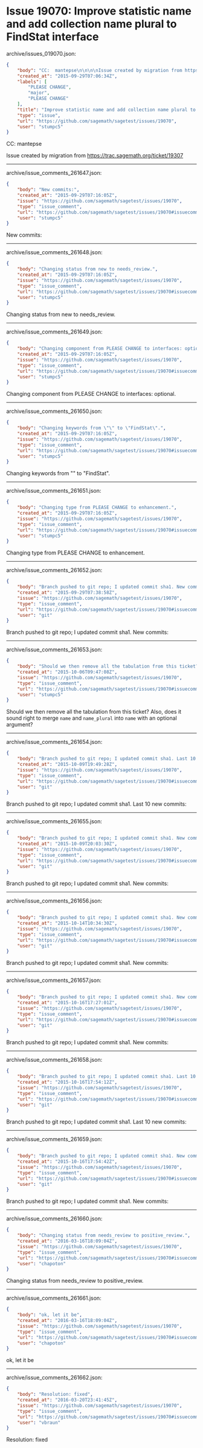 # Issue 19070: Improve statistic name and add collection name plural to FindStat interface

archive/issues_019070.json:
```json
{
    "body": "CC:  mantepse\n\n\n\nIssue created by migration from https://trac.sagemath.org/ticket/19307\n\n",
    "created_at": "2015-09-29T07:06:34Z",
    "labels": [
        "PLEASE CHANGE",
        "major",
        "PLEASE CHANGE"
    ],
    "title": "Improve statistic name and add collection name plural to FindStat interface",
    "type": "issue",
    "url": "https://github.com/sagemath/sagetest/issues/19070",
    "user": "stumpc5"
}
```
CC:  mantepse



Issue created by migration from https://trac.sagemath.org/ticket/19307





---

archive/issue_comments_261647.json:
```json
{
    "body": "New commits:",
    "created_at": "2015-09-29T07:16:05Z",
    "issue": "https://github.com/sagemath/sagetest/issues/19070",
    "type": "issue_comment",
    "url": "https://github.com/sagemath/sagetest/issues/19070#issuecomment-261647",
    "user": "stumpc5"
}
```

New commits:



---

archive/issue_comments_261648.json:
```json
{
    "body": "Changing status from new to needs_review.",
    "created_at": "2015-09-29T07:16:05Z",
    "issue": "https://github.com/sagemath/sagetest/issues/19070",
    "type": "issue_comment",
    "url": "https://github.com/sagemath/sagetest/issues/19070#issuecomment-261648",
    "user": "stumpc5"
}
```

Changing status from new to needs_review.



---

archive/issue_comments_261649.json:
```json
{
    "body": "Changing component from PLEASE CHANGE to interfaces: optional.",
    "created_at": "2015-09-29T07:16:05Z",
    "issue": "https://github.com/sagemath/sagetest/issues/19070",
    "type": "issue_comment",
    "url": "https://github.com/sagemath/sagetest/issues/19070#issuecomment-261649",
    "user": "stumpc5"
}
```

Changing component from PLEASE CHANGE to interfaces: optional.



---

archive/issue_comments_261650.json:
```json
{
    "body": "Changing keywords from \"\" to \"FindStat\".",
    "created_at": "2015-09-29T07:16:05Z",
    "issue": "https://github.com/sagemath/sagetest/issues/19070",
    "type": "issue_comment",
    "url": "https://github.com/sagemath/sagetest/issues/19070#issuecomment-261650",
    "user": "stumpc5"
}
```

Changing keywords from "" to "FindStat".



---

archive/issue_comments_261651.json:
```json
{
    "body": "Changing type from PLEASE CHANGE to enhancement.",
    "created_at": "2015-09-29T07:16:05Z",
    "issue": "https://github.com/sagemath/sagetest/issues/19070",
    "type": "issue_comment",
    "url": "https://github.com/sagemath/sagetest/issues/19070#issuecomment-261651",
    "user": "stumpc5"
}
```

Changing type from PLEASE CHANGE to enhancement.



---

archive/issue_comments_261652.json:
```json
{
    "body": "Branch pushed to git repo; I updated commit sha1. New commits:",
    "created_at": "2015-09-29T07:38:58Z",
    "issue": "https://github.com/sagemath/sagetest/issues/19070",
    "type": "issue_comment",
    "url": "https://github.com/sagemath/sagetest/issues/19070#issuecomment-261652",
    "user": "git"
}
```

Branch pushed to git repo; I updated commit sha1. New commits:



---

archive/issue_comments_261653.json:
```json
{
    "body": "Should we then remove all the tabulation from this ticket? Also, does it sound right to merge `name` and `name_plural` into `name` with an optional argument?",
    "created_at": "2015-10-06T09:47:08Z",
    "issue": "https://github.com/sagemath/sagetest/issues/19070",
    "type": "issue_comment",
    "url": "https://github.com/sagemath/sagetest/issues/19070#issuecomment-261653",
    "user": "stumpc5"
}
```

Should we then remove all the tabulation from this ticket? Also, does it sound right to merge `name` and `name_plural` into `name` with an optional argument?



---

archive/issue_comments_261654.json:
```json
{
    "body": "Branch pushed to git repo; I updated commit sha1. Last 10 new commits:",
    "created_at": "2015-10-09T19:49:28Z",
    "issue": "https://github.com/sagemath/sagetest/issues/19070",
    "type": "issue_comment",
    "url": "https://github.com/sagemath/sagetest/issues/19070#issuecomment-261654",
    "user": "git"
}
```

Branch pushed to git repo; I updated commit sha1. Last 10 new commits:



---

archive/issue_comments_261655.json:
```json
{
    "body": "Branch pushed to git repo; I updated commit sha1. New commits:",
    "created_at": "2015-10-09T20:03:30Z",
    "issue": "https://github.com/sagemath/sagetest/issues/19070",
    "type": "issue_comment",
    "url": "https://github.com/sagemath/sagetest/issues/19070#issuecomment-261655",
    "user": "git"
}
```

Branch pushed to git repo; I updated commit sha1. New commits:



---

archive/issue_comments_261656.json:
```json
{
    "body": "Branch pushed to git repo; I updated commit sha1. New commits:",
    "created_at": "2015-10-14T10:34:30Z",
    "issue": "https://github.com/sagemath/sagetest/issues/19070",
    "type": "issue_comment",
    "url": "https://github.com/sagemath/sagetest/issues/19070#issuecomment-261656",
    "user": "git"
}
```

Branch pushed to git repo; I updated commit sha1. New commits:



---

archive/issue_comments_261657.json:
```json
{
    "body": "Branch pushed to git repo; I updated commit sha1. New commits:",
    "created_at": "2015-10-16T17:27:01Z",
    "issue": "https://github.com/sagemath/sagetest/issues/19070",
    "type": "issue_comment",
    "url": "https://github.com/sagemath/sagetest/issues/19070#issuecomment-261657",
    "user": "git"
}
```

Branch pushed to git repo; I updated commit sha1. New commits:



---

archive/issue_comments_261658.json:
```json
{
    "body": "Branch pushed to git repo; I updated commit sha1. Last 10 new commits:",
    "created_at": "2015-10-16T17:54:12Z",
    "issue": "https://github.com/sagemath/sagetest/issues/19070",
    "type": "issue_comment",
    "url": "https://github.com/sagemath/sagetest/issues/19070#issuecomment-261658",
    "user": "git"
}
```

Branch pushed to git repo; I updated commit sha1. Last 10 new commits:



---

archive/issue_comments_261659.json:
```json
{
    "body": "Branch pushed to git repo; I updated commit sha1. New commits:",
    "created_at": "2015-10-16T17:54:42Z",
    "issue": "https://github.com/sagemath/sagetest/issues/19070",
    "type": "issue_comment",
    "url": "https://github.com/sagemath/sagetest/issues/19070#issuecomment-261659",
    "user": "git"
}
```

Branch pushed to git repo; I updated commit sha1. New commits:



---

archive/issue_comments_261660.json:
```json
{
    "body": "Changing status from needs_review to positive_review.",
    "created_at": "2016-03-16T18:09:04Z",
    "issue": "https://github.com/sagemath/sagetest/issues/19070",
    "type": "issue_comment",
    "url": "https://github.com/sagemath/sagetest/issues/19070#issuecomment-261660",
    "user": "chapoton"
}
```

Changing status from needs_review to positive_review.



---

archive/issue_comments_261661.json:
```json
{
    "body": "ok, let it be",
    "created_at": "2016-03-16T18:09:04Z",
    "issue": "https://github.com/sagemath/sagetest/issues/19070",
    "type": "issue_comment",
    "url": "https://github.com/sagemath/sagetest/issues/19070#issuecomment-261661",
    "user": "chapoton"
}
```

ok, let it be



---

archive/issue_comments_261662.json:
```json
{
    "body": "Resolution: fixed",
    "created_at": "2016-03-20T23:41:45Z",
    "issue": "https://github.com/sagemath/sagetest/issues/19070",
    "type": "issue_comment",
    "url": "https://github.com/sagemath/sagetest/issues/19070#issuecomment-261662",
    "user": "vbraun"
}
```

Resolution: fixed
